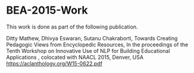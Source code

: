 # BEA-2015-Work

This work is done as part of the following publication.

Ditty Mathew, Dhivya Eswaran, Sutanu Chakraborti, Towards Creating Pedagogic Views from Encyclopedic Resources, In the proceedings of the Tenth Workshop on Innovative Use of NLP for Building Educational Applications , colocated with NAACL 2015, Denver, USA
https://aclanthology.org/W15-0622.pdf
